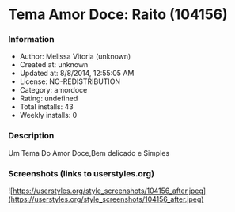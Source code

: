 # Tema Amor Doce: Raito (104156)

### Information
- Author: Melissa Vitoria (unknown)
- Created at: unknown
- Updated at: 8/8/2014, 12:55:05 AM
- License: NO-REDISTRIBUTION
- Category: amordoce
- Rating: undefined
- Total installs: 43
- Weekly installs: 0


### Description
Um Tema Do Amor Doce,Bem delicado e Simples


### Screenshots (links to userstyles.org)
![https://userstyles.org/style_screenshots/104156_after.jpeg](https://userstyles.org/style_screenshots/104156_after.jpeg)


